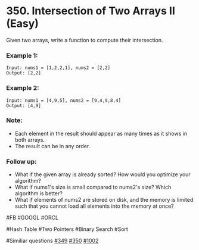 # 350. Intersection of Two Arrays II (Easy)

Given two arrays, write a function to compute their intersection.

### Example 1:
```
Input: nums1 = [1,2,2,1], nums2 = [2,2]
Output: [2,2]
```
### Example 2:
```
Input: nums1 = [4,9,5], nums2 = [9,4,9,8,4]
Output: [4,9]
```

### Note:
- Each element in the result should appear as many times as it shows in both arrays.
- The result can be in any order.

### Follow up:
- What if the given array is already sorted? How would you optimize your algorithm?
- What if nums1's size is small compared to nums2's size? Which algorithm is better?
- What if elements of nums2 are stored on disk, and the memory is limited such that you cannot load all elements into the memory at once?

#FB #GOOGL #ORCL

#Hash Table #Two Pointers #Binary Search #Sort

#Similiar questions [#349](../p349e/README.md) [#350](../p350e/README.md) [#1002](../pk1002e/README.md)
